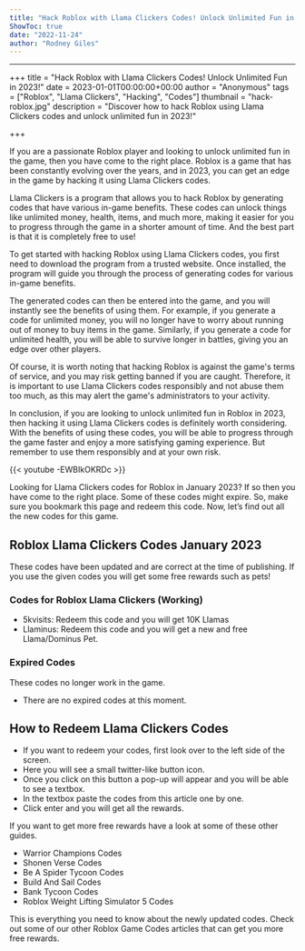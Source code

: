 ```yaml
---
title: "Hack Roblox with Llama Clickers Codes! Unlock Unlimited Fun in 2023!"
ShowToc: true 
date: "2022-11-24"
author: "Rodney Giles"
---
```

*****
+++
title = "Hack Roblox with Llama Clickers Codes! Unlock Unlimited Fun in 2023!"
date = 2023-01-01T00:00:00+00:00
author = "Anonymous"
tags = ["Roblox", "Llama Clickers", "Hacking", "Codes"]
thumbnail = "hack-roblox.jpg"
description = "Discover how to hack Roblox using Llama Clickers codes and unlock unlimited fun in 2023!"

+++

If you are a passionate Roblox player and looking to unlock unlimited fun in the game, then you have come to the right place. Roblox is a game that has been constantly evolving over the years, and in 2023, you can get an edge in the game by hacking it using Llama Clickers codes.

Llama Clickers is a program that allows you to hack Roblox by generating codes that have various in-game benefits. These codes can unlock things like unlimited money, health, items, and much more, making it easier for you to progress through the game in a shorter amount of time. And the best part is that it is completely free to use!

To get started with hacking Roblox using Llama Clickers codes, you first need to download the program from a trusted website. Once installed, the program will guide you through the process of generating codes for various in-game benefits.

The generated codes can then be entered into the game, and you will instantly see the benefits of using them. For example, if you generate a code for unlimited money, you will no longer have to worry about running out of money to buy items in the game. Similarly, if you generate a code for unlimited health, you will be able to survive longer in battles, giving you an edge over other players.

Of course, it is worth noting that hacking Roblox is against the game's terms of service, and you may risk getting banned if you are caught. Therefore, it is important to use Llama Clickers codes responsibly and not abuse them too much, as this may alert the game's administrators to your activity.

In conclusion, if you are looking to unlock unlimited fun in Roblox in 2023, then hacking it using Llama Clickers codes is definitely worth considering. With the benefits of using these codes, you will be able to progress through the game faster and enjoy a more satisfying gaming experience. But remember to use them responsibly and at your own risk.

{{< youtube -EWBIkOKRDc >}} 



Looking for Llama Clickers codes for Roblox in January 2023? If so then you have come to the right place. Some of these codes might expire. So, make sure you bookmark this page and redeem this code. Now, let’s find out all the new codes for this game.
 
## Roblox Llama Clickers Codes January 2023
 
These codes have been updated and are correct at the time of publishing. If you use the given codes you will get some free rewards such as pets!
 
### Codes for Roblox Llama Clickers (Working)
 
- 5kvisits: Redeem this code and you will get 10K Llamas
 - Llaminus: Redeem this code and you will get a new and free Llama/Dominus Pet.

 
### Expired Codes
 
These codes no longer work in the game.
 
- There are no expired codes at this moment.

 
## How to Redeem Llama Clickers Codes
 

 
- If you want to redeem your codes, first look over to the left side of the screen.
 - Here you will see a small twitter-like button icon.
 - Once you click on this button a pop-up will appear and you will be able to see a textbox.
 - In the textbox paste the codes from this article one by one.
 - Click enter and you will get all the rewards.

 
If you want to get more free rewards have a look at some of these other guides.
 
- Warrior Champions Codes
 - Shonen Verse Codes
 - Be A Spider Tycoon Codes
 - Build And Sail Codes
 - Bank Tycoon Codes
 - Roblox Weight Lifting Simulator 5 Codes

 
This is everything you need to know about the newly updated codes. Check out some of our other Roblox Game Codes articles that can get you more free rewards.



